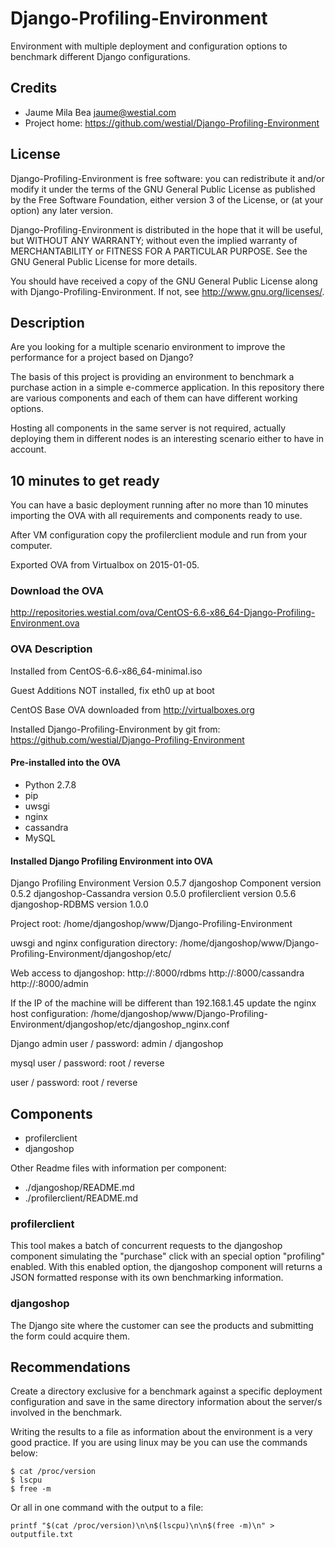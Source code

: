 Django-Profiling-Environment
============================

Environment with multiple deployment and configuration options to benchmark 
different Django configurations.


Credits
-------

* Jaume Mila Bea <jaume@westial.com>
* Project home: https://github.com/westial/Django-Profiling-Environment


License
-------

Django-Profiling-Environment is free software: you can redistribute it and/or modify it under 
the terms of the GNU General Public License as published by the Free Software 
Foundation, either version 3 of the License, or (at your option) any later 
version.

Django-Profiling-Environment is distributed in the hope that it will be useful, but WITHOUT
ANY WARRANTY; without even the implied warranty of MERCHANTABILITY or FITNESS 
FOR A PARTICULAR PURPOSE. See the GNU General Public License for more details.

You should have received a copy of the GNU General Public License along with 
Django-Profiling-Environment. If not, see http://www.gnu.org/licenses/.


Description
-----------

Are you looking for a multiple scenario environment to improve the performance
for a project based on Django?

The basis of this project is providing an environment to benchmark a purchase
action in a simple e-commerce application. In this repository there are various
components and each of them can have different working options.

Hosting all components in the same server is not required, actually 
deploying them in different nodes is an interesting scenario either to have in 
account.


10 minutes to get ready
-----------------------

You can have a basic deployment running after no more than 10 minutes importing
the OVA with all requirements and components ready to use.

After VM configuration copy the profilerclient module and run from your 
computer.

Exported OVA from Virtualbox on 2015-01-05.


### Download the OVA

http://repositories.westial.com/ova/CentOS-6.6-x86_64-Django-Profiling-Environment.ova


### OVA Description

Installed from CentOS-6.6-x86_64-minimal.iso

Guest Additions NOT installed, fix eth0 up at boot

CentOS Base OVA downloaded from http://virtualboxes.org

Installed Django-Profiling-Environment by git from:
https://github.com/westial/Django-Profiling-Environment


#### Pre-installed into the OVA

* Python 2.7.8
* pip
* uwsgi
* nginx
* cassandra
* MySQL


#### Installed Django Profiling Environment into OVA

Django Profiling Environment Version 0.5.7
djangoshop Component version 0.5.2
djangoshop-Cassandra version 0.5.0
profilerclient version 0.5.6
djangoshop-RDBMS version 1.0.0

Project root: 
/home/djangoshop/www/Django-Profiling-Environment

uwsgi and nginx configuration directory:
/home/djangoshop/www/Django-Profiling-Environment/djangoshop/etc/

Web access to djangoshop:
http://<ip>:8000/rdbms
http://<ip>:8000/cassandra
http://<ip>:8000/admin

If the IP of the machine will be different than 192.168.1.45 update the nginx
host configuration:
/home/djangoshop/www/Django-Profiling-Environment/djangoshop/etc/djangoshop_nginx.conf

Django admin user / password: 
admin / djangoshop

mysql user / password: 
root / reverse

user / password: 
root / reverse


Components
----------

* profilerclient
* djangoshop

Other Readme files with information per component:

* ./djangoshop/README.md
* ./profilerclient/README.md


### profilerclient

This tool makes a batch of concurrent requests to the djangoshop component 
simulating the "purchase" click with an special option "profiling" enabled.
With this enabled option, the djangoshop component will returns a JSON formatted
response with its own benchmarking information.


### djangoshop

The Django site where the customer can see the products and submitting the form
could acquire them.


Recommendations
---------------

Create a directory exclusive for a benchmark against a specific deployment 
configuration and save in the same directory information about the server/s 
involved in the benchmark.

Writing the results to a file as information about the environment is a very
good practice. If you are using linux may be you can use the commands below:

```
$ cat /proc/version
$ lscpu
$ free -m
```

Or all in one command with the output to a file:

`printf "$(cat /proc/version)\n\n$(lscpu)\n\n$(free -m)\n" > outputfile.txt`
